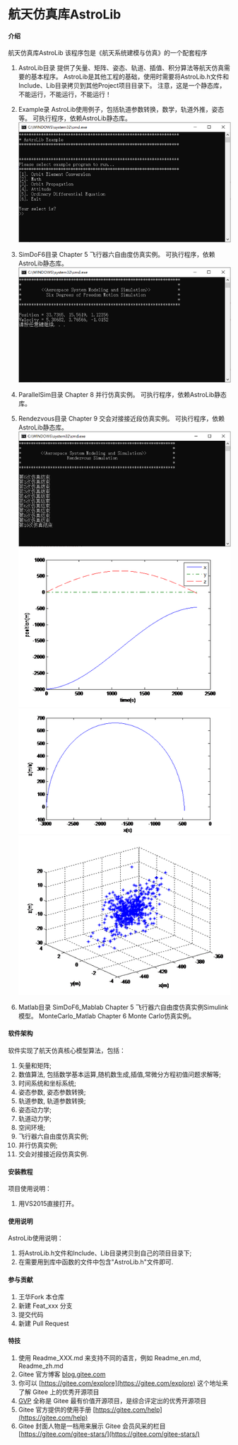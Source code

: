 # 航天仿真库AstroLib

#### 介绍
航天仿真库AstroLib
该程序包是《航天系统建模与仿真》的一个配套程序

1. AstroLib目录
提供了矢量、矩阵、姿态、轨道、插值、积分算法等航天仿真需要的基本程序。
AstroLib是其他工程的基础，使用时需要将AstroLib.h文件和Include、Lib目录拷贝到其他Project项目目录下。
注意，这是一个静态库，不能运行，不能运行，不能运行！

2. Example录
AstroLib使用例子，包括轨道参数转换，数学，轨道外推，姿态等。
可执行程序，依赖AstroLib静态库。
![image](docs/resources/Example_Ui.png)

3. SimDoF6目录
Chapter 5 飞行器六自由度仿真实例。
可执行程序，依赖AstroLib静态库。
![image](docs/resources/SimDoF6_Ui.png)

4. ParallelSim目录
Chapter 8 并行仿真实例。
可执行程序，依赖AstroLib静态库。

5. Rendezvous目录
Chapter 9 交会对接接近段仿真实例。
可执行程序，依赖AstroLib静态库。
![image](docs/resources/Rendezvous_Ui.png)
![image](docs/resources/Rendezvous_pos.png)
![image](docs/resources/Rendezvous_xz.png)
![image](docs/resources/Rendezvous_xyz.png)

6. Matlab目录
SimDoF6_Mablab    Chapter 5 飞行器六自由度仿真实例Simulink模型。
MonteCarlo_Matlab Chapter 6 Monte Carlo仿真实例。

#### 软件架构

软件实现了航天仿真核心模型算法，包括：
1.  矢量和矩阵;
2.  数值算法, 包括数学基本运算,随机数生成,插值,常微分方程初值问题求解等;
3.  时间系统和坐标系统;
4.  姿态参数, 姿态参数转换;
5.  轨道参数, 轨道参数转换;
6.  姿态动力学;
7.  轨道动力学;
8.  空间环境;
9.  飞行器六自由度仿真实例;
10. 并行仿真实例;
11. 交会对接接近段仿真实例.

#### 安装教程

项目使用说明：
1. 用VS2015直接打开。

#### 使用说明

AstroLib使用说明：
1. 将AstroLib.h文件和Include、Lib目录拷贝到自己的项目目录下;
2. 在需要用到库中函数的文件中包含"AstroLib.h"文件即可.

#### 参与贡献

1.  王华Fork 本仓库
2.  新建 Feat_xxx 分支
3.  提交代码
4.  新建 Pull Request


#### 特技

1.  使用 Readme\_XXX.md 来支持不同的语言，例如 Readme\_en.md, Readme\_zh.md
2.  Gitee 官方博客 [blog.gitee.com](https://blog.gitee.com)
3.  你可以 [https://gitee.com/explore](https://gitee.com/explore) 这个地址来了解 Gitee 上的优秀开源项目
4.  [GVP](https://gitee.com/gvp) 全称是 Gitee 最有价值开源项目，是综合评定出的优秀开源项目
5.  Gitee 官方提供的使用手册 [https://gitee.com/help](https://gitee.com/help)
6.  Gitee 封面人物是一档用来展示 Gitee 会员风采的栏目 [https://gitee.com/gitee-stars/](https://gitee.com/gitee-stars/)
